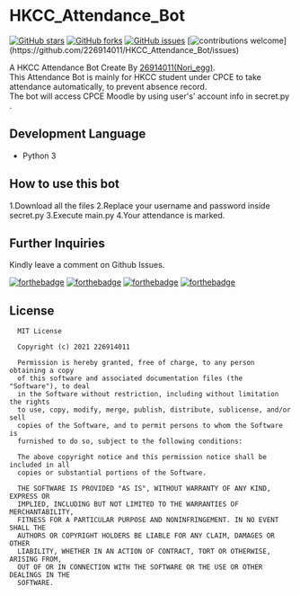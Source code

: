 # HKCC_Attendance_Bot
[![GitHub stars](https://img.shields.io/github/stars/226914011/HKCC_Attendance_Bot?color=green)](https://github.com/226914011/HKCC_Attendance_Bot/stargazers)
[![GitHub forks](https://img.shields.io/github/forks/226914011/HKCC_Attendance_Bot?color=green)](https://github.com/226914011/HKCC_Attendance_Bot/network)
[![GitHub issues](https://img.shields.io/github/issues/226914011/HKCC_Attendance_Bot)](https://github.com/226914011/HKCC_Attendance_Bot/issues)
[![contributions welcome](https://img.shields.io/badge/contributions-welcome-brightgreen.svg?)](https://github.com/226914011/HKCC_Attendance_Bot/issues)

A HKCC Attendance Bot Create By [26914011(Nori_egg)](https://github.com/226914011).<br>
This Attendance Bot is mainly for HKCC student under CPCE to take attendance automatically, to prevent absence record.<br>
The bot will access CPCE Moodle by using user's' account info in secret.py .

## Development Language
* Python 3

## How to use this bot
1.Download all the files
2.Replace your username and password inside secret.py
3.Execute main.py
4.Your attendance is marked.

## Further Inquiries
Kindly leave a comment on Github Issues. 

[![forthebadge](https://forthebadge.com/images/badges/open-source.svg)](https://forthebadge.com)
[![forthebadge](https://forthebadge.com/images/badges/made-with-python.svg)](https://forthebadge.com)
[![forthebadge](https://forthebadge.com/images/badges/built-with-love.svg)](https://forthebadge.com)
[![forthebadge](https://forthebadge.com/images/badges/powered-by-black-magic.svg)](https://forthebadge.com)

## License
```
  MIT License

  Copyright (c) 2021 226914011

  Permission is hereby granted, free of charge, to any person obtaining a copy
  of this software and associated documentation files (the "Software"), to deal
  in the Software without restriction, including without limitation the rights
  to use, copy, modify, merge, publish, distribute, sublicense, and/or sell
  copies of the Software, and to permit persons to whom the Software is
  furnished to do so, subject to the following conditions:

  The above copyright notice and this permission notice shall be included in all
  copies or substantial portions of the Software.

  THE SOFTWARE IS PROVIDED "AS IS", WITHOUT WARRANTY OF ANY KIND, EXPRESS OR
  IMPLIED, INCLUDING BUT NOT LIMITED TO THE WARRANTIES OF MERCHANTABILITY,
  FITNESS FOR A PARTICULAR PURPOSE AND NONINFRINGEMENT. IN NO EVENT SHALL THE
  AUTHORS OR COPYRIGHT HOLDERS BE LIABLE FOR ANY CLAIM, DAMAGES OR OTHER
  LIABILITY, WHETHER IN AN ACTION OF CONTRACT, TORT OR OTHERWISE, ARISING FROM,
  OUT OF OR IN CONNECTION WITH THE SOFTWARE OR THE USE OR OTHER DEALINGS IN THE
  SOFTWARE.
```
